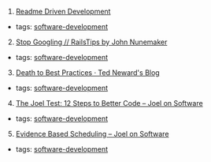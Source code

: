 1. [Readme Driven Development](http://tom.preston-werner.com/2010/08/23/readme-driven-development.html)
  * tags: [software-development](tags/software-development.md)
2. [Stop Googling // RailsTips by John Nunemaker](http://www.railstips.org/blog/archives/2010/10/14/stop-googling/)
  * tags: [software-development](tags/software-development.md)
3. [Death to Best Practices ·  Ted Neward's Blog  ](http://blogs.tedneward.com/post/death-to-best-practices/)
  * tags: [software-development](tags/software-development.md)
4. [The Joel Test: 12 Steps to Better Code – Joel on Software](https://www.joelonsoftware.com/2000/08/09/the-joel-test-12-steps-to-better-code/)
  * tags: [software-development](tags/software-development.md)
5. [Evidence Based Scheduling – Joel on Software](https://www.joelonsoftware.com/2007/10/26/evidence-based-scheduling/)
  * tags: [software-development](tags/software-development.md)
